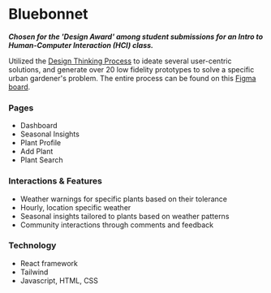 # Bluebonnet
_**Chosen for the 'Design Award' among student submissions for an Intro to Human-Computer Interaction (HCI) class.**_

Utilized the [Design Thinking Process](https://www.nngroup.com/articles/design-thinking/) to ideate several user-centric solutions, and generate over 20 low fidelity prototypes to solve a specific urban gardener's problem. The entire process can be found on this [Figma board](https://www.figma.com/file/nDiWd8E8V55gojPmxhGzXE/Design-Process---Bluebonnet?type=design&mode=design&t=mP9BBTK9IBAdRSOi-1).


### Pages
* Dashboard
* Seasonal Insights
* Plant Profile
* Add Plant
* Plant Search

### Interactions & Features
* Weather warnings for specific plants based on their tolerance
* Hourly, location specific weather
* Seasonal insights tailored to plants based on weather patterns
* Community interactions through comments and feedback

### Technology
* React framework
* Tailwind 
* Javascript, HTML, CSS
